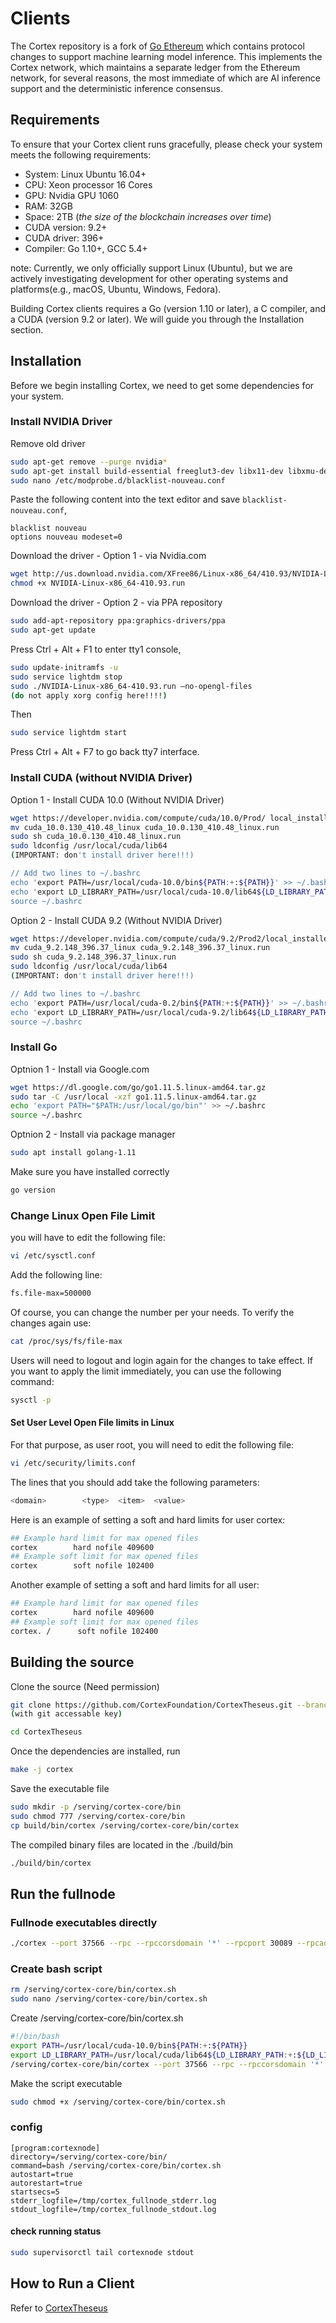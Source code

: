 # Clients

The Cortex repository is a fork of [Go Ethereum](https://github.com/ethereum/go-ethereum>) which contains protocol changes to support machine learning model inference. This implements the Cortex network, which maintains a separate ledger from the Ethereum network, for several reasons, the most immediate of which are AI inference support and the deterministic inference consensus.

## Requirements

To ensure that your Cortex client runs gracefully, please check your system meets the following requirements:

- System: Linux Ubuntu 16.04+
- CPU: Xeon processor 16 Cores 
- GPU: Nvidia GPU 1060
- RAM: 32GB
- Space: 2TB  (*the size of the blockchain increases over time*)
- CUDA version: 9.2+
- CUDA driver: 396+
- Compiler: Go 1.10+, GCC 5.4+

note: Currently, we only officially support Linux (Ubuntu), but we are actively investigating development for other operating systems and platforms(e.g., macOS, Ubuntu, Windows, Fedora). 

Building Cortex clients requires a Go (version 1.10 or later), a C compiler, and a CUDA (version 9.2 or later). We will guide you through the Installation section.

## Installation

Before we begin installing Cortex, we need to get some dependencies for your system.

### Install NVIDIA Driver

Remove old driver

```bash
sudo apt-get remove --purge nvidia*
sudo apt-get install build-essential freeglut3-dev libx11-dev libxmu-dev libxi-dev libgl1-mesa-glx libglu1-mesa libglu1-mesa-dev
sudo nano /etc/modprobe.d/blacklist-nouveau.conf
```

Paste the following content into the text editor and save `blacklist-nouveau.conf`,

    blacklist nouveau
    options nouveau modeset=0

Download the driver - Option 1 - via Nvidia.com

```bash
wget http://us.download.nvidia.com/XFree86/Linux-x86_64/410.93/NVIDIA-Linux-x86_64-410.93.run
chmod +x NVIDIA-Linux-x86_64-410.93.run
```

Download the driver - Option 2 - via PPA repository

```bash
sudo add-apt-repository ppa:graphics-drivers/ppa
sudo apt-get update 
```


Press Ctrl + Alt + F1 to enter tty1 console,

```bash
sudo update-initramfs -u
sudo service lightdm stop
sudo ./NVIDIA-Linux-x86_64-410.93.run –no-opengl-files
(do not apply xorg config here!!!!)
```
Then

```bash
sudo service lightdm start
```

Press Ctrl + Alt + F7 to go back tty7 interface.

### Install CUDA (without NVIDIA Driver)

Option 1 - Install CUDA 10.0 (Without NVIDIA Driver)

```bash
wget https://developer.nvidia.com/compute/cuda/10.0/Prod/ local_installers/cuda_10.0.130_410.48_linux
mv cuda_10.0.130_410.48_linux cuda_10.0.130_410.48_linux.run
sudo sh cuda_10.0.130_410.48_linux.run
sudo ldconfig /usr/local/cuda/lib64
(IMPORTANT: don't install driver here!!!)

// Add two lines to ~/.bashrc
echo 'export PATH=/usr/local/cuda-10.0/bin${PATH:+:${PATH}}' >> ~/.bashrc
echo 'export LD_LIBRARY_PATH=/usr/local/cuda-10.0/lib64${LD_LIBRARY_PATH:+:${LD_LIBRARY_PATH}}' >> ~/.bashrc
source ~/.bashrc
```

Option 2 - Install CUDA 9.2 (Without NVIDIA Driver)

```bash
wget https://developer.nvidia.com/compute/cuda/9.2/Prod2/local_installers/cuda_9.2.148_396.37_linux
mv cuda_9.2.148_396.37_linux cuda_9.2.148_396.37_linux.run
sudo sh cuda_9.2.148_396.37_linux.run
sudo ldconfig /usr/local/cuda/lib64
(IMPORTANT: don't install driver here!!!)

// Add two lines to ~/.bashrc
echo 'export PATH=/usr/local/cuda-0.2/bin${PATH:+:${PATH}}' >> ~/.bashrc
echo 'export LD_LIBRARY_PATH=/usr/local/cuda-9.2/lib64${LD_LIBRARY_PATH:+:${LD_LIBRARY_PATH}}' >> ~/.bashrc
source ~/.bashrc
```


### Install Go 

Optnion 1 - Install via Google.com

```bash
wget https://dl.google.com/go/go1.11.5.linux-amd64.tar.gz
sudo tar -C /usr/local -xzf go1.11.5.linux-amd64.tar.gz
echo 'export PATH="$PATH:/usr/local/go/bin"' >> ~/.bashrc
source ~/.bashrc
```

Optnion 2 - Install via package manager

```bash
sudo apt install golang-1.11
```

Make sure you have installed correctly

```bash
go version
```

### Change Linux Open File Limit

you will have to edit the following file:

```bash
vi /etc/sysctl.conf
```

Add the following line:

```bash
fs.file-max=500000
```

Of course, you can change the number per your needs. To verify the changes again use:

```bash
cat /proc/sys/fs/file-max
```

Users will need to logout and login again for the changes to take effect. If you want to apply the limit immediately, you can use the following command:

```bash
sysctl -p
```

#### Set User Level Open File limits in Linux

For that purpose, as user root, you will need to edit the following file:

```bash
vi /etc/security/limits.conf
```

The lines that you should add take the following parameters:

```bash
<domain>        <type>  <item>  <value>
```

Here is an example of setting a soft and hard limits for user cortex:
```bash
## Example hard limit for max opened files
cortex        hard nofile 409600
## Example soft limit for max opened files
cortex        soft nofile 102400
```

Another example of setting a soft and hard limits for all user:
```bash
## Example hard limit for max opened files
cortex        hard nofile 409600
## Example soft limit for max opened files
cortex. /      soft nofile 102400
```



## Building the source

Clone the source (Need permission)

```bash
git clone https://github.com/CortexFoundation/CortexTheseus.git --branch dev
(with git accessable key)

cd CortexTheseus
```

Once the dependencies are installed, run

```bash
make -j cortex
```

Save the executable file

```bash
sudo mkdir -p /serving/cortex-core/bin
sudo chmod 777 /serving/cortex-core/bin
cp build/bin/cortex /serving/cortex-core/bin/cortex
```

The compiled binary files are located in the ./build/bin

```bash
./build/bin/cortex
```


## Run the fullnode
### Fullnode executables directly

```bash
./cortex --port 37566 --rpc --rpccorsdomain '*' --rpcport 30089 --rpcaddr 127.0.0.1 --rpcapi web3,eth,ctx,miner,net,txpool --verbosity 4 --gcmode archive
```

### Create bash script

```bash
rm /serving/cortex-core/bin/cortex.sh
sudo nano /serving/cortex-core/bin/cortex.sh
```

Create /serving/cortex-core/bin/cortex.sh

```bash
#!/bin/bash
export PATH=/usr/local/cuda-10.0/bin${PATH:+:${PATH}}
export LD_LIBRARY_PATH=/usr/local/cuda/lib64${LD_LIBRARY_PATH:+:${LD_LIBRARY_PATH}}
/serving/cortex-core/bin/cortex --port 37566 --rpc --rpccorsdomain '*' --rpcport 30089 --rpcaddr 127.0.0.1 --rpcapi web3,eth,ctx,miner,net,txpool --verbosity 4 --gcmode archive
```

Make the script executable

```bash
sudo chmod +x /serving/cortex-core/bin/cortex.sh
```

### config

    [program:cortexnode]
    directory=/serving/cortex-core/bin/
    command=bash /serving/cortex-core/bin/cortex.sh
    autostart=true
    autorestart=true
    startsecs=5
    stderr_logfile=/tmp/cortex_fullnode_stderr.log
    stdout_logfile=/tmp/cortex_fullnode_stdout.log

#### check running status

```bash
sudo supervisorctl tail cortexnode stdout
```

## How to Run a Client

Refer to [CortexTheseus](https://github.com/CortexFoundation/CortexTheseus)